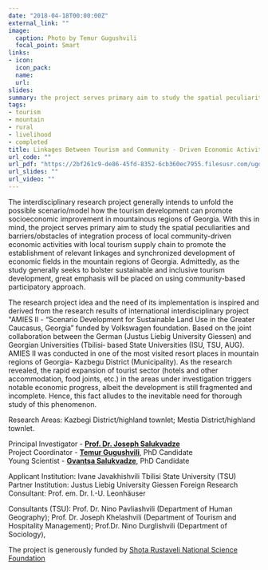 ```yaml
---
date: "2018-04-18T00:00:00Z"
external_link: ""
image:
  caption: Photo by Temur Gugushvili
  focal_point: Smart
links:
- icon: 
  icon_pack: 
  name: 
  url: 
slides: 
summary: the project serves primary aim to study the spatial peculiarities and obstacles of integration process of local community-driven economic activities with local tourism supply chain.
tags:
- tourism
- mountain
- rural
- livelihood
- completed 
title: Linkages Between Tourism and Community - Driven Economic Activities - Shaping Sustainability in Mountain Regions (2018-2020)
url_code: ""
url_pdf: "https://2bf261c9-de86-45fd-8352-6cb360ec7955.filesusr.com/ugd/94acf7_544214f380bb49d68eb692ee3e4c5a20.pdf"
url_slides: ""
url_video: ""
---
```


The interdisciplinary research project generally intends to unfold the possible scenario/model how the tourism development can promote socioeconomic improvement in mountainous regions of Georgia. With this in mind, the project serves primary aim to study the spatial peculiarities and barriers/obstacles of integration process of local community-driven economic activities with local tourism supply chain to promote the establishment of relevant linkages and synchronized development of economic fields in the mountain regions of Georgia. Admittedly, as the study generally seeks to bolster sustainable and inclusive tourism development, great emphasis will be placed on using community-based participatory approach. 

The research project idea and the need of its implementation is inspired and derived from the research results of international interdisciplinary project "AMIES II - “Scenario Development for Sustainable Land Use in the Greater Caucasus, Georgia” funded by Volkswagen foundation. Based on the joint collaboration between the German (Justus Liebig University Giessen) and Georgian Universities (Tbilisi‐ based State Universities (ISU, TSU, AUG). AMIES II was conducted in one of the most visited resort places in mountain regions of Georgia- Kazbegu District (Municipality). As the research revealed, the rapid expansion of tourist sector (hotels and other accommodation, food joints, etc.) in the areas under investigation triggers notable economic progress, albeit the development is still fragmented and incomplete. Hence, this fact alludes to the inevitable need for thorough study of this phenomenon.

Research Areas: Kazbegi District/highland townlet; Mestia District/highland townlet. 

Principal Investigator - [**Prof. Dr. Joseph Salukvadze**](https://scholar.google.com/citations?user=knUVF8sAAAAJ&hl=en) <br>
Project Coordinator - [**Temur Gugushvili**](https://scholar.google.com/citations?user=XIuUIMwAAAAJ&hl=en), PhD Candidate <br>
Young Scientist - [**Gvantsa Salukvadze**](https://scholar.google.com/citations?user=KP-aQeYAAAAJ&hl=en), PhD Candidate

Applicant Institution: Ivane Javakhishvili Tbilisi State University (TSU)
Partner Institution: Justus Liebig University Giessen
Foreign Research Consultant: Prof. em. Dr. I.-U. Leonhäuser

Consultants (TSU): Prof. Dr. Nino Pavliashvili (Department of Human Geography); 
Prof. Dr. Joseph Khelashvili (Department of Tourism and Hospitality Management); 
Prof.Dr. Nino Durglishvili (Department of Sociology),

The project is generously funded by [Shota Rustaveli National Science Foundation](https://rustaveli.org.ge/)
